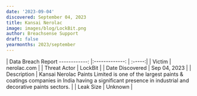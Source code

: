 ```yaml
---
date: '2023-09-04'
discovered: September 04, 2023
title: Kansai Nerolac
image: images/blog/LockBit.png
author: Breachsense Support
draft: false
yearmonths: 2023/september
---
```



| Data Breach Report
------------:     |:-------------:    | :-----:|
| Victim      | nerolac.com      | 
| Threat Actor      | LockBit      | 
| Date Discovered      | Sep 04, 2023      | 
| Description      | Kansai Nerolac Paints Limited is one of the largest paints & coatings companies in India having a significant presence in industrial and decorative paints sectors.      | 
| Leak Size      | Unknown      | 

